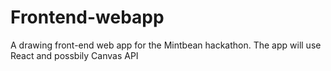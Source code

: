 # Frontend-webapp
A drawing front-end web app for the Mintbean hackathon.
The app will use React and possbily Canvas API
